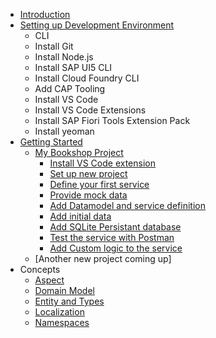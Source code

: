 - [Introduction](introduction.md)
- [Setting up Development Environment](local-setup-command.md)
  - CLI
  - Install Git
  - Install Node.js
  - Install SAP UI5 CLI
  - Install Cloud Foundry CLI
  - Add CAP Tooling
  - Install VS Code
  - Install VS Code Extensions
  - Install SAP Fiori Tools Extension Pack
  - Install yeoman
- [Getting Started](getting-started.md)
  - [My Bookshop Project](vs-extension-cap.md)
    - [Install VS Code extension](vs-extension-cap.md)
    - [Set up new project](set-up-new-project.md)
    - [Define your first service](define-service-my-bookshop.md)
    - [Provide mock data](add-mock-data-mybookshop.md)
    - [Add Datamodel and service definition](add-data-model-service-definition.md)
    - [Add initial data](add-initial-data-mybookshop.md)
    - [Add SQLite Persistant database](add-persistent-db-mybookshop.md)
    - [Test the service with Postman](test-with-postman.md)
    - [Add Custom logic to the service](add-custom-logic-mybookshop.md)
  - [Another new project coming up]
- Concepts
  - [Aspect](aspect.md)
  - [Domain Model](domain-model.md)
  - [Entity and Types](entity-and-types.md)
  - [Localization](localization.md)
  - [Namespaces](namespaces.md)
